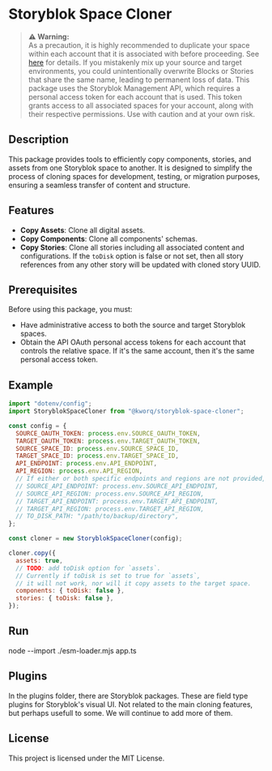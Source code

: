# Storyblok Space Cloner

> **⚠️ Warning:**  
> As a precaution, it is highly recommended to duplicate your space within each account that it is associated with before proceeding. See [here](https://www.storyblok.com/docs/how-to-duplicate-a-space) for details. If you mistakenly mix up your source and target environments, you could unintentionally overwrite Blocks or Stories that share the same name, leading to permanent loss of data. This package uses the Storyblok Management API, which requires a personal access token for each account that is used. This token grants access to all associated spaces for your account, along with their respective permissions. Use with caution and at your own risk.

## Description
This package provides tools to efficiently copy components, stories, and assets from one Storyblok space to another. It is designed to simplify the process of cloning spaces for development, testing, or migration purposes, ensuring a seamless transfer of content and structure.

## Features
- **Copy Assets**: Clone all digital assets.
- **Copy Components**: Clone all components' schemas.
- **Copy Stories**: Clone all stories including all associated content and configurations. If the `toDisk` option is false or not set, then all story references from any other story will be updated with cloned story UUID.

## Prerequisites
Before using this package, you must:
- Have administrative access to both the source and target Storyblok spaces.
- Obtain the API OAuth personal access tokens for each account that controls the relative space. If it's the same account, then it's the same personal access token.

## Example

```javascript
import "dotenv/config";
import StoryblokSpaceCloner from "@kworq/storyblok-space-cloner";

const config = {
  SOURCE_OAUTH_TOKEN: process.env.SOURCE_OAUTH_TOKEN,
  TARGET_OAUTH_TOKEN: process.env.TARGET_OAUTH_TOKEN,
  SOURCE_SPACE_ID: process.env.SOURCE_SPACE_ID,
  TARGET_SPACE_ID: process.env.TARGET_SPACE_ID,
  API_ENDPOINT: process.env.API_ENDPOINT,
  API_REGION: process.env.API_REGION,
  // If either or both specific endpoints and regions are not provided, API_ENDPOINT and API_REGION will used.
  // SOURCE_API_ENDPOINT: process.env.SOURCE_API_ENDPOINT,
  // SOURCE_API_REGION: process.env.SOURCE_API_REGION,
  // TARGET_API_ENDPOINT: process.env.TARGET_API_ENDPOINT,
  // TARGET_API_REGION: process.env.TARGET_API_REGION,
  // TO_DISK_PATH: "/path/to/backup/directory",
};

const cloner = new StoryblokSpaceCloner(config);

cloner.copy({
  assets: true,
  // TODO: add toDisk option for `assets`.
  // Currently if toDisk is set to true for `assets`,
  // it will not work, nor will it copy assets to the target space.
  components: { toDisk: false },
  stories: { toDisk: false },
});
```

## Run
node --import ./esm-loader.mjs app.ts

## Plugins
In the plugins folder, there are Storyblok packages. These are field type plugins for Storyblok's visual UI. Not related to the main cloning features, but perhaps usefull to some. We will continue to add more of them.

## License

This project is licensed under the MIT License.
